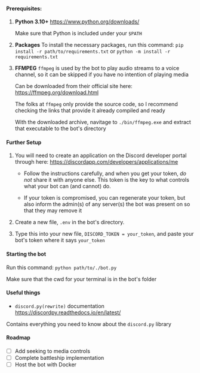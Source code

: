 #### Prerequisites:

1. **Python 3.10+** https://www.python.org/downloads/

    Make sure that Python is included under your `$PATH`

2. **Packages**
    To install the necessary packages,
    run this command:
    `pip install -r path/to/requirements.txt` or
    `python -m install -r requirements.txt`

3. **FFMPEG**
    `ffmpeg` is used by the bot to play audio streams to a voice channel, so it can be skipped if you have no intention of playing media

    Can be downloaded from their official site here: https://ffmpeg.org/download.html

    The folks at `ffmpeg` only provide the source code, so I recommend checking the links that provide it already compiled and ready

    With the downloaded archive, navitage to `./bin/ffmpeg.exe` and extract that executable to the bot's directory


#### Further Setup

1. You will need to create an application on the Discord developer portal through here: https://discordapp.com/developers/applications/me

    * Follow the instructions carefully, and when you get your token, *do not* share it with anyone else. This token is the key to what controls what your bot can (and cannot) do. 

    * If your token is compromised, you can regenerate your token, but also inform the admin(s) of any server(s) the bot was present on so that they may remove it

2. Create a new file, `.env` in the bot's directory.

3. Type this into your new file, `DISCORD_TOKEN = your_token`, and paste your bot's token where it says `your_token`

#### Starting the bot

Run this command:
```python path/to/./bot.py```

Make sure that the cwd for your terminal is in the bot's folder


#### Useful things
* `discord.py(rewrite)` documentation
https://discordpy.readthedocs.io/en/latest/

Contains everything you need to know about the `discord.py` library


#### Roadmap

- [ ] Add seeking to media controls
- [ ] Complete battleship implementation
- [ ] Host the bot with Docker